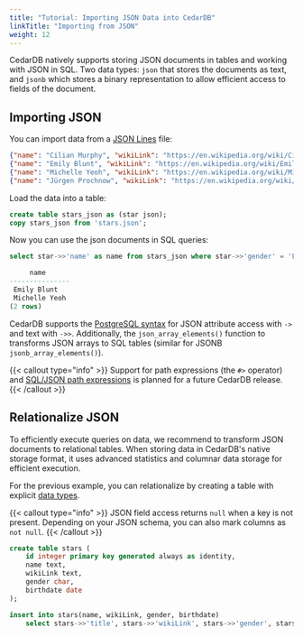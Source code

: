```yaml
---
title: "Tutorial: Importing JSON Data into CedarDB"
linkTitle: "Importing from JSON"
weight: 12
---
```


CedarDB natively supports storing JSON documents in tables and working with JSON in SQL.
Two data types: `json` that stores the documents as text, and `jsonb` which stores a binary representation to allow
efficient access to fields of the document.

## Importing JSON

You can import data from a [JSON Lines](https://jsonlines.org/) file:

```json lines {filename="stars.json"}
{"name": "Cilian Murphy", "wikiLink": "https://en.wikipedia.org/wiki/Cillian_Murphy", "gender": "M", "birthdate": "1976-05-25"}
{"name": "Emily Blunt", "wikiLink": "https://en.wikipedia.org/wiki/Emily_Blunt", "gender": "F", "birthdate": "1983-02-23"}
{"name": "Michelle Yeoh", "wikiLink": "https://en.wikipedia.org/wiki/Michelle_Yeoh", "gender": "F", "birthdate": "1962-08-06"}
{"name": "Jürgen Prochnow", "wikiLink": "https://en.wikipedia.org/wiki/Jürgen_Prochnow", "gender": "M", "birthdate": "1941-06-10"}
```

Load the data into a table:
```sql
create table stars_json as (star json);
copy stars_json from 'stars.json';
```

Now you can use the json documents in SQL queries:
```sql
select star->>'name' as name from stars_json where star->>'gender' = 'F';
```
```sql
     name
---------------
 Emily Blunt
 Michelle Yeoh
(2 rows)
```

CedarDB supports the [PostgreSQL syntax](https://www.postgresql.org/docs/current/functions-json.html) for JSON attribute
access with `->` and text with `->>`.
Additionally, the `json_array_elements()` function to transforms JSON arrays to SQL tables (similar for JSONB `jsonb_array_elements()`).

{{< callout type="info" >}}
Support for path expressions (the `#>` operator) and [SQL/JSON path expressions](https://www.postgresql.org/docs/current/functions-json.html#FUNCTIONS-SQLJSON-PATH)
is planned for a future CedarDB release.
{{< /callout >}}

## Relationalize JSON

To efficiently execute queries on data, we recommend to transform JSON documents to relational tables.
When storing data in CedarDB's native storage format, it uses advanced statistics and columnar data storage for
efficient execution.

For the previous example, you can relationalize by creating a table with explicit [data types](/references/datatypes).

{{< callout type="info" >}}
JSON field access returns `null` when a key is not present.
Depending on your JSON schema, you can also mark columns as `not null`.
{{< /callout >}}


```sql
create table stars (
    id integer primary key generated always as identity,
    name text,
    wikiLink text,
    gender char,
    birthdate date
);

insert into stars(name, wikiLink, gender, birthdate)
    select stars->>'title', stars->>'wikiLink', stars->>'gender', stars->>'birthdate' from stars_json;
```
